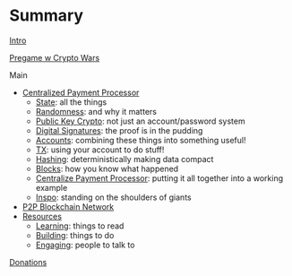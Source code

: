 # Summary

[Intro](./intro.md)

[Pregame w Crypto Wars](./crypto_wars.md)

Main
- [Centralized Payment Processor](./ch1/intro.md)
  - [State](./ch1/state.md): all the things
  - [Randomness](./ch1/randomness.md): and why it matters
  - [Public Key Crypto](./ch1/public_key_crypto.md): not just an account/password system
  - [Digital Signatures](./ch1/digital_signatures.md): the proof is in the pudding
  - [Accounts](./ch1/accounts.md): combining these things into something useful!
  - [TX](./ch1/tx.md): using your account to do stuff!
  - [Hashing](./ch1/hashing.md): deterministically making data compact
  - [Blocks](./ch1/blocks.md): how you know what happened
  - [Centralize Payment Processor](./ch1/centralized_payment_processor.md): putting it all together into a working example
  - [Inspo](./ch1/inspo.md): standing on the shoulders of giants
- [P2P Blockchain Network](.ch2/intro.md)
- [Resources](./resources/intro.md)
  - [Learning](./resources/learning.md): things to read
  - [Building](./resources/building.md): things to do
  - [Engaging](./resources/engaging.md): people to talk to

[Donations](./donations.md)
